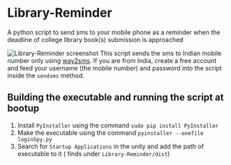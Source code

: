 # Library-Reminder
A python script to send sms to your mobile phone as a reminder when the deadline of college library book(s) submission is approached

![Library-Reminder screenshot](https://cloud.githubusercontent.com/assets/12946753/19715766/184194c8-9b75-11e6-9047-6688ebc13791.png)
This script sends the sms to Indian mobile number only using [way2sms](http://www.way2sms.com). If you are from India, create a free account and feed your username (the mobile number) and password into the script inside the ```sendsms``` method. 

## Building the executable and running the script at bootup

1. Install ```PyInstaller``` using the command ```sudo pip install PyInstaller```
2. Make the executable using the command ```pyinstaller --onefile loginSpy.py```
3. Search for ```Startup Applications``` in the unity and add the path of executable to it ( finds under ```Library-Reminder/dist```) 
